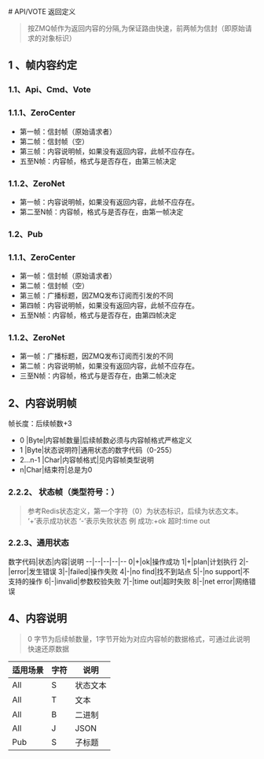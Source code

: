 ﻿﻿﻿﻿﻿﻿# API/VOTE 返回定义
> 按ZMQ帧作为返回内容的分隔,为保证路由快速，前两帧为信封（即原始请求的对象标识）

## 1 、帧内容约定
### 1.1、Api、Cmd、Vote
### 1.1.1、ZeroCenter
- 第一帧：信封帧（原始请求者）
- 第二帧：信封帧（空）
- 第三帧：内容说明帧，如果没有返回内容，此帧不应存在。
- 五至N帧：内容帧，格式与是否存在，由第三帧决定
### 1.1.2、ZeroNet
- 第一帧：内容说明帧，如果没有返回内容，此帧不应存在。
- 第二至N帧：内容帧，格式与是否存在，由第一帧决定

### 1.2、Pub

### 1.1.1、ZeroCenter
- 第一帧：信封帧（原始请求者）
- 第二帧：信封帧（空）
- 第三帧：广播标题，因ZMQ发布订阅而引发的不同
- 第四帧：内容说明帧，如果没有返回内容，此帧不应存在。
- 五至N帧：内容帧，格式与是否存在，由第四帧决定
### 1.1.2、ZeroNet
- 第一帧：广播标题，因ZMQ发布订阅而引发的不同
- 第二帧：内容说明帧，如果没有返回内容，此帧不应存在。
- 三至N帧：内容帧，格式与是否存在，由第二帧决定


## 2、内容说明帧
帧长度：后续帧数+3

+ 0 |Byte|内容帧数量|后续帧数必须与内容帧格式严格定义
+ 1 |Byte|状态说明符|通用状态的数字代码（0-255）
+ 2...n-1 |Char|内容帧格式|见内容帧类型说明
+ n|Char|结束符|总是为0

### 2.2.2、 状态帧（类型符号：）

> 参考Redis状态定义，第一个字符（0）为状态标识，后续为状态文本。
‘+’表示成功状态
‘-’表示失败状态
> 例
> 成功:+ok
> 超时:time out

### 2.2.3、通用状态
数字代码|状态|内容|说明
--|--|--|--|--
0|+|ok|操作成功
1|+|plan|计划执行
2|-|error|发生错误
3|-|failed|操作失败
4|-|no find|找不到站点
5|-|no support|不支持的操作
6|-|invalid|参数校验失败
7|-|time out|超时失败
8|-|net error|网络错误



## 4、内容说明
> 0 字节为后续帧数量，1字节开始为对应内容帧的数据格式，可通过此说明快速还原数据

适用场景|字符|说明
--|--|--
All|S|状态文本
All|T|文本
All|B|二进制
All|J|JSON
Pub|S|子标题







